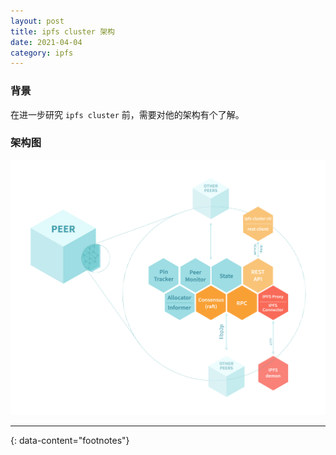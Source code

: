 ```yaml
---
layout: post
title: ipfs cluster 架构
date: 2021-04-04
category: ipfs
---
```


### 背景
在进一步研究 `ipfs cluster` 前，需要对他的架构有个了解。  

### 架构图
![image](https://raw.githubusercontent.com/zTgx/zTgx.github.io/master/_images/2021/04/ipfs-cluster-overview.png)

---
{: data-content="footnotes"}

[^1]: [ipfs-cluster](https://cluster.ipfs.io/documentation/deployment/architecture/).

